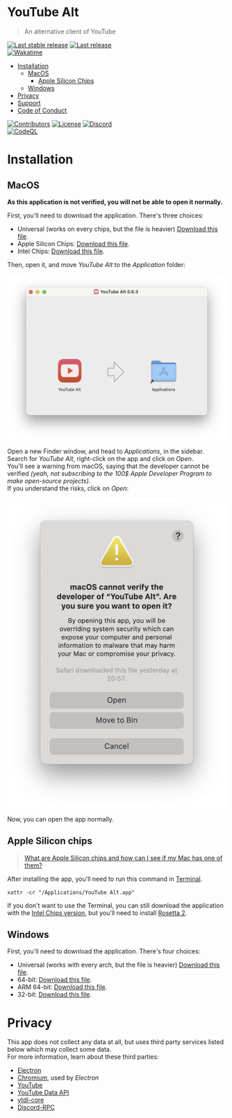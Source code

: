 # YouTube Alt
> An alternative client of YouTube

[![Last stable release](https://img.shields.io/github/v/release/Wixonic/YouTube-Alt?display_name=tag&label=Last%20stable%20release)](https://github.com/Wixonic/YouTube-Alt/releases) [![Last release](https://img.shields.io/github/v/release/Wixonic/YouTube-Alt?display_name=tag&label=Last%20release&include_prereleases)](https://github.com/Wixonic/YouTube-Alt/releases)<br />
[![Wakatime](https://wakatime.com/badge/github/Wixonic/YouTube-Alt.svg?style=flat)](https://wakatime.com/badge/github/Wixonic/YouTube-Alt)

- [Installation](#installation)
  - [MacOS](#macos)
    - [Apple Silicon Chips](#apple-silicon-chips)
  - [Windows](#windows)
- [Privacy](#privacy)
- [Support](https://github.com/Wixonic/YouTube-Alt/blob/Default/.github/SUPPORT.md)
- [Code of Conduct](https://github.com/Wixonic/YouTube-Alt/blob/Default/.github/CODE_OF_CONDUCT.md)

[![Contributors](https://img.shields.io/github/contributors/Wixonic/YouTube-Alt?color=%2308F&label=Contributors)](https://github.com/Wixonic/YouTube-Alt/blob/Default/.github/CONTRIBUTING.md)
[![License](https://img.shields.io/github/license/Wixonic/YouTube-Alt?color=%23555&label=License)](https://github.com/Wixonic/YouTube-Alt/blob/Default/LICENSE)
[![Discord](https://img.shields.io/discord/1020663521530351627?logo=discord&logoColor=94ABFC&label=Discord&color=7289DA)](https://discord.gg/BcXFAVKJZQ)<br />
[![CodeQL](https://github.com/Wixonic/YouTube-Alt/actions/workflows/codeql.yml/badge.svg)](https://github.com/Wixonic/YouTube-Alt/actions/workflows/codeql.yml)

# Installation

## MacOS

**As this application is not verified, you will not be able to open it normally.**

First, you'll need to download the application.
There's three choices:

- Universal (works on every chips, but the file is heavier) [Download this file](https://github.com/Wixonic/YouTube-Alt/releases/latest/download/youtube-alt.mac.universal.dmg).
- Apple Silicon Chips: [Download this file](https://github.com/Wixonic/YouTube-Alt/releases/latest/download/youtube-alt.mac.arm64.dmg).
- Intel Chips: [Download this file](https://github.com/Wixonic/YouTube-Alt/releases/latest/download/youtube-alt.mac.x64.dmg).

Then, open it, and move _YouTube Alt_ to the _Application_ folder:

![[macOS Disk Image Menu - Install](https://github.com/Wixonic/YouTube-Alt/blob/Default/README%20Assets/macos-install.png)](https://github.com/Wixonic/YouTube-Alt/blob/Default/README%20Assets/macos-install.png)

Open a new Finder window, and head to _Applications_, in the sidebar.<br />
Search for _YouTube Alt_, right-click on the app and click on _Open_.<br />
You'll see a warning from macOS, saying that the developer cannot be verified _(yeah, not subscribing to the 100$ Apple Developer Program to make open-source projects)_.<br />
If you understand the risks, click on _Open_:

![[macOS Menu - macOS cannot verify the developer](https://github.com/Wixonic/YouTube-Alt/blob/Default/README%20Assets/macos-verify.png)](https://github.com/Wixonic/YouTube-Alt/blob/Default/README%20Assets/macos-verify.png)

Now, you can open the app normally.

## Apple Silicon chips

> [What are Apple Silicon chips and how can I see if my Mac has one of them?](https://support.apple.com/HT211814)

After installing the app, you'll need to run this command in [Terminal](https://support.apple.com/guide/terminal/welcome/mac).

```shell
xattr -cr "/Applications/YouTube Alt.app"
```

If you don't want to use the Terminal, you can still download the application with the [Intel Chips version](https://github.com/Wixonic/YouTube-Alt/releases/latest/download/youtube-alt.mac.x64.dmg), but you'll need to install [Rosetta 2](https://support.apple.com/HT211861).

## Windows

First, you'll need to download the application.
There's four choices:

- Universal (works with every arch, but the file is heavier) [Download this file](https://github.com/Wixonic/YouTube-Alt/releases/latest/download/youtube-alt.win.universal.exe).
- 64-bit: [Download this file](https://github.com/Wixonic/YouTube-Alt/releases/latest/download/youtube-alt.win.x64.exe).
- ARM 64-bit: [Download this file](https://github.com/Wixonic/YouTube-Alt/releases/latest/download/youtube-alt.win.arm64.exe).
- 32-bit: [Download this file](https://github.com/Wixonic/YouTube-Alt/releases/latest/download/youtube-alt.win.ia32.exe).

# Privacy

This app does not collect any data at all, but uses third party services listed below which may collect some data.<br />
For more information, learn about these third parties:

- [Electron](https://www.electronjs.org)
- [Chromium](https://www.chromium.org), used by _Electron_
- [YouTube](https://www.youtube.com)
- [YouTube Data API](https://developers.google.com/youtube)
- [ytdl-core](https://github.com/fent/node-ytdl-core)
- [Discord-RPC](https://www.npmjs.com/package/discord-rpc)